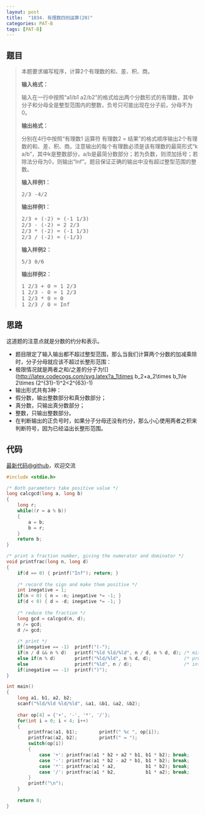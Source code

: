 ```yaml
---
layout: post
title:  "1034. 有理数四则运算(20)"
categories: PAT-B
tags: [PAT-B]
---
```


## 题目

> <div id="problemContent">
> <p>
> 本题要求编写程序，计算2个有理数的和、差、积、商。</p>
> <p><b>
> 输入格式：
> </b></p>
> <p>
> 输入在一行中按照“a1/b1 a2/b2”的格式给出两个分数形式的有理数，其中分子和分母全是整型范围内的整数，负号只可能出现在分子前，分母不为0。
> </p>
> <p><b>
> 输出格式：
> </b></p>
> <p>
> 分别在4行中按照“有理数1 运算符 有理数2 = 结果”的格式顺序输出2个有理数的和、差、积、商。注意输出的每个有理数必须是该有理数的最简形式“k a/b”，其中k是整数部分，a/b是最简分数部分；若为负数，则须加括号；若除法分母为0，则输出“Inf”。题目保证正确的输出中没有超过整型范围的整数。
> </p>
> <b>输入样例1：</b><pre>
> 2/3 -4/2
> </pre>
> <b>输出样例1：</b><pre>
> 2/3 + (-2) = (-1 1/3)
> 2/3 - (-2) = 2 2/3
> 2/3 * (-2) = (-1 1/3)
> 2/3 / (-2) = (-1/3)
> </pre>
> <b>输入样例2：</b><pre>
> 5/3 0/6
> </pre>
> <b>输出样例2：</b><pre>
> 1 2/3 + 0 = 1 2/3
> 1 2/3 - 0 = 1 2/3
> 1 2/3 * 0 = 0
> 1 2/3 / 0 = Inf
> </pre>
> </div>

## 思路

这道题的注意点就是分数的约分和表示。

- 题目限定了输入输出都不超过整型范围，那么当我们计算两个分数的加减乘除时，分子分母就应该不超过长整形范围：
 - 极限情况就是两者之和/之差的分子为![](http://latex.codecogs.com/svg.latex?a_1\times b_2+a_2\times b_1\le 2\times (2^{31}-1)^2<2^{63}-1)
- 输出形式共有3种：
 - 假分数，输出整数部分和真分数部分；
 - 真分数，只输出真分数部分；
 - 整数，只输出整数部分。
- 在判断输出的正负号时，如果分子分母还没有约分，那么小心使用两者之积来判断符号，因为已经溢出长整形范围。

## 代码

[最新代码@github](https://github.com/OliverLew/PAT/blob/master/PATBasic/1034.c)，欢迎交流
```c
#include <stdio.h>

/* Both parameters take positive value */
long calcgcd(long a, long b)
{
    long r;
    while((r = a % b))
    {
        a = b;
        b = r;
    }
    return b;
}

/* print a fraction number, giving the numerator and dominator */
void printfrac(long n, long d)
{
    if(d == 0) { printf("Inf"); return; }
    
    /* record the sign and make them positive */
    int inegative = 1; 
    if(n < 0) { n = -n; inegative *= -1; }
    if(d < 0) { d = -d; inegative *= -1; }
    
    /* reduce the fraction */
    long gcd = calcgcd(n, d);           
    n /= gcd;
    d /= gcd;
    
    /* print */
    if(inegative == -1)  printf("(-");
    if(n / d && n % d)   printf("%ld %ld/%ld", n / d, n % d, d); /* mixed fractions */
    else if(n % d)       printf("%ld/%ld", n % d, d);            /* proper fractions */
    else                 printf("%ld", n / d);                   /* integers */
    if(inegative == -1)  printf(")");
}

int main()
{
    long a1, b1, a2, b2;
    scanf("%ld/%ld %ld/%ld", &a1, &b1, &a2, &b2);
    
    char op[4] = {'+', '-', '*', '/'};
    for(int i = 0; i < 4; i++)
    {
        printfrac(a1, b1);        printf(" %c ", op[i]);
        printfrac(a2, b2);        printf(" = ");
        switch(op[i])
        {
            case '+': printfrac(a1 * b2 + a2 * b1, b1 * b2); break;
            case '-': printfrac(a1 * b2 - a2 * b1, b1 * b2); break;
            case '*': printfrac(a1 * a2,           b1 * b2); break;
            case '/': printfrac(a1 * b2,           b1 * a2); break;
        }
        printf("\n");
    }
    
    return 0;
}

```